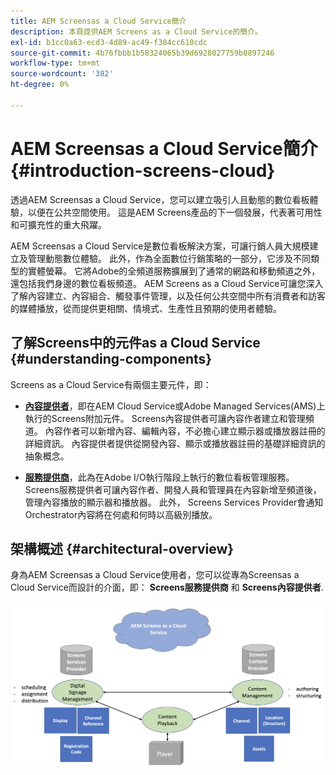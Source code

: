 ```yaml
---
title: AEM Screensas a Cloud Service簡介
description: 本頁提供AEM Screens as a Cloud Service的簡介。
exl-id: b1cc0a63-ecd3-4d89-ac49-f384cc610cdc
source-git-commit: 4b76fbbb1b58324065b39d6928027759b0897246
workflow-type: tm+mt
source-wordcount: '382'
ht-degree: 0%

---
```


# AEM Screensas a Cloud Service簡介 {#introduction-screens-cloud}

透過AEM Screensas a Cloud Service，您可以建立吸引人且動態的數位看板體驗，以便在公共空間使用。 這是AEM Screens產品的下一個發展，代表著可用性和可擴充性的重大飛躍。

AEM Screensas a Cloud Service是數位看板解決方案，可讓行銷人員大規模建立及管理動態數位體驗。 此外，作為全面數位行銷策略的一部分，它涉及不同類型的實體螢幕。 它將Adobe的全頻道服務擴展到了通常的網路和移動頻道之外，還包括我們身邊的數位看板頻道。 AEM Screens as a Cloud Service可讓您深入了解內容建立、內容組合、觸發事件管理，以及任何公共空間中所有消費者和訪客的媒體播放，從而提供更相關、情境式、生產性且預期的使用者體驗。

## 了解Screens中的元件as a Cloud Service {#understanding-components}

Screens as a Cloud Service有兩個主要元件，即：

* **[內容提供者](https://experienceleague.adobe.com/docs/experience-manager-cloud-service/screens-as-cloud-service/configure-screens-cloud/using-screens-content-provider.html?lang=en)**，即在AEM Cloud Service或Adobe Managed Services(AMS)上執行的Screens附加元件。 Screens內容提供者可讓內容作者建立和管理頻道。 內容作者可以新增內容、編輯內容，不必擔心建立顯示器或播放器註冊的詳細資訊。 內容提供者提供從開發內容、顯示或播放器註冊的基礎詳細資訊的抽象概念。

* **[服務提供商](https://experienceleague.adobe.com/docs/experience-manager-cloud-service/screens-as-cloud-service/configure-screens-cloud/navigating-to-screens-services-provider.html?lang=en)**，此為在Adobe I/O執行階段上執行的數位看板管理服務。 Screens服務提供者可讓內容作者、開發人員和管理員在內容新增至頻道後，管理內容播放的顯示器和播放器。 此外， Screens Services Provider會通知Orchestrator內容將在何處和何時以高級別播放。


## 架構概述 {#architectural-overview}

身為AEM Screensas a Cloud Service使用者，您可以從專為Screensas a Cloud Service而設計的介面，即： **Screens服務提供商** 和 **Screens內容提供者**.

![影像](/help/screens-cloud/assets/architecture-screenscloud.png)
